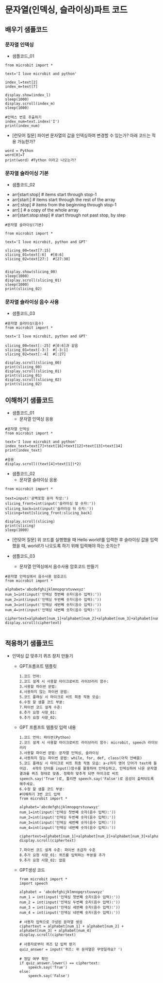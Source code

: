 # 문자열(인덱싱, 슬라이싱)파트 코드
## 배우기 샘플코드
### 문자열 인덱싱
* 샘플코드_01
```
from microbit import *

text='I love microbit and python'

index_l=text[2]
index_m=text[7]

display.show(index_l)
sleep(1000)
display.scroll(index_m)
sleep(1000)

#인덱스 번호 추출하기
index_num=text.index('I')
print(index_num)
```

* [런모어 질문] 파이썬 문자열의 값을 인덱싱하여 변경할 수 있는가? 아래 코드는 적용 가능한가?
```
word = Python
word[0]=T
print(word) #Tython 이라고 나오는가?
```


### 문자열 슬라이싱 기본
* 샘플코드_02
- arr[start:stop]         # items start through stop-1
- arr[start:]             # items start through the rest of the array
- arr[:stop]              # items from the beginning through stop-1
- arr[:]                  # a copy of the whole array
- arr[start:stop:step]    # start through not past stop, by step
```
#문자열 슬라이싱(기본)

from microbit import *

text='I love microbit, python and GPT'

slicing_00=text[7:15]
slicing_01=text[:6]  #[0:6]
slicing_02=text[27:]  #[27:30]


display.show(slicing_00)
sleep(1000)
display.scroll(slicing_01)
sleep(1000)
print(slicing_02)

```

### 문자열 슬라이싱 음수 사용
* 샘플코드_03
```
#문자열 슬라이싱(음수)
from microbit import *

text='I love microbit, python and GPT'

slicing_00=text[:-25] #[0:6]과 같음
slicing_01=text[-3:]  #[-3:1]
slicing_02=text[:-4]  #[:27]

display.scroll(slicing_00)
print(slicing_00)
display.scroll(slicing_01)
print(slicing_01)
display.scroll(slicing_02)
print(slicing_02)
```

## 이해하기 샘플코드
* 샘플코드_01
  - 문자열 인덱싱 응용

```
#문자열 인덱싱
from microbit import *

text='I love microbit and python'
index_text=text[7]+text[16]+text[12]+text[13]+text[14]
print(index_text)

#응용
display.scroll((text[4]+text[1])*2)
```

* 샘플코드_02
  - 문자열 슬라이싱 응용
```
from microbit import *

text=input('공백포함 문자 작성:')
slicing_front=int(input('슬라이싱 앞 숫자:'))
slicing_back=int(input('슬라이싱 뒤 숫자:'))
slicing=text[slicing_front:slicing_back]

display.scroll(slicing)
print(slicing)
sleep(1000)
```

* [런모어 질문] 위 코드를 실행했을 때 Hello world!를 입력한 후 슬라이싱 값을 입력했을 때, world!가 나오도록 하기 위해 입력해야 하는 숫자는?

  
* 샘플코드_03
  - 문자열 인덱싱에서 음수사용 암호코드 만들기
```
#문자열 인덱싱에서 음수사용 암호코드
from microbit import *

alphabet='abcdefghijklmnopqrstuvwxyz'
num_1=int(input('인덱싱 첫번째 숫자(음수 입력):'))
num_2=int(input('인덱싱 두번째 숫자(음수 입력):'))
num_3=int(input('인덱싱 세번째 숫자(음수 입력):'))
num_4=int(input('인덱싱 네번째 숫자(음수 입력):'))

ciphertext=alphabet[num_1]+alphabet[num_2]+alphabet[num_3]+alphabet[num_4]
display.scroll(ciphertext)


```

## 적용하기 샘플코드
* 인덱싱 값 맞추기 퀴즈 장치 만들기
  - GPT프롬프트 템플릿
    ```
    1.코드 언어:
    2.코드 설계 시 사용할 마이크로비트 라이브러리 함수:
    3.사용할 파이썬 문법:
    4.사용하지 않는 파이썬 문법:
    5.코드 플래싱 시 마이크로 비트 최종 작동 모습:
    6.수정 할 샘플 코드 부분:
    7.파이썬 코드 설계 수준:
    8.추가 요청 사항_01:
    9.추가 요청 사항_02:
    ```

  - GPT 프롬프트 템플릿 입력 내용
    ```
    1.코드 언어: 파이썬(Python)
    2.코드 설계 시 사용할 마이크로비트 라이브러리 함수: microbit, speech 라이브러리
    3.사용할 파이썬 문법: 문자열 인덱싱, 슬라이싱
    4.사용하지 않는 파이썬 문법: while, for, def, class(아직 안배움)
    5.코드 플래싱 시 마이크로 비트 최종 작동 모습: a~z까지 영어 단어가 text에 들어감.  4개의 단어를 input()함수를 활용하여 인덱싱하고, 인덱싱하여 나온 문자열 결과를 퀴즈 형태로 맞춤. 정확히 맞추게 되면 마이크로 비트 speech.say('True')로, 틀리면 speech.say('False')로 음성이 출력되도록 해주세요.
    6.수정 할 샘플 코드 부분:
    #이해하기 3번 코드 입력
    from microbit import *
    
    alphabet='abcdefghijklmnopqrstuvwxyz'
    num_1=int(input('인덱싱 첫번째 숫자(음수 입력):'))
    num_2=int(input('인덱싱 두번째 숫자(음수 입력):'))
    num_3=int(input('인덱싱 세번째 숫자(음수 입력):'))
    num_4=int(input('인덱싱 네번째 숫자(음수 입력):'))
    
    ciphertext=alphabet[num_1]+alphabet[num_2]+alphabet[num_3]+alphabet[num_4]
    display.scroll(ciphertext)
    
    7.파이썬 코드 설계 수준: 파이썬 초급자 수준
    8.추가 요청 사항_01: 퀴즈를 입력하는 부분을 추가
    9.추가 요청 사항_02: 없음
    ```

  - GPT생성 코드
    ```
    from microbit import *
    import speech
    
    alphabet = 'abcdefghijklmnopqrstuvwxyz'
    num_1 = int(input('인덱싱 첫번째 숫자(음수 입력):'))
    num_2 = int(input('인덱싱 두번째 숫자(음수 입력):'))
    num_3 = int(input('인덱싱 세번째 숫자(음수 입력):'))
    num_4 = int(input('인덱싱 네번째 숫자(음수 입력):'))
    
    # 사용자 입력으로 구성된 문자열 생성
    ciphertext = alphabet[num_1] + alphabet[num_2] + alphabet[num_3] + alphabet[num_4]
    display.scroll(ciphertext)
    
    # 사용자로부터 퀴즈 답 입력 받기
    quiz_answer = input('퀴즈: 위 문자열은 무엇일까요? ')
    
    # 정답 여부 확인
    if quiz_answer.lower() == ciphertext:
        speech.say('True')
    else:
        speech.say('False')
    ```

